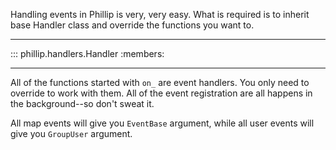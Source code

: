 Handling events in Phillip is very, very easy. What is required is 
to inherit base Handler class and override the functions you want to.

---

::: phillip.handlers.Handler
    :members:

---

All of the functions started with `on_` are event handlers. You only
need to override to work with them. All of the event registration are
all happens in the background--so don't sweat it.

All map events will give you `EventBase` argument, while all user events 
will give you `GroupUser` argument.
